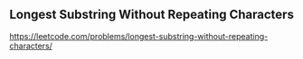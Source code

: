 ## Longest Substring Without Repeating Characters
https://leetcode.com/problems/longest-substring-without-repeating-characters/
